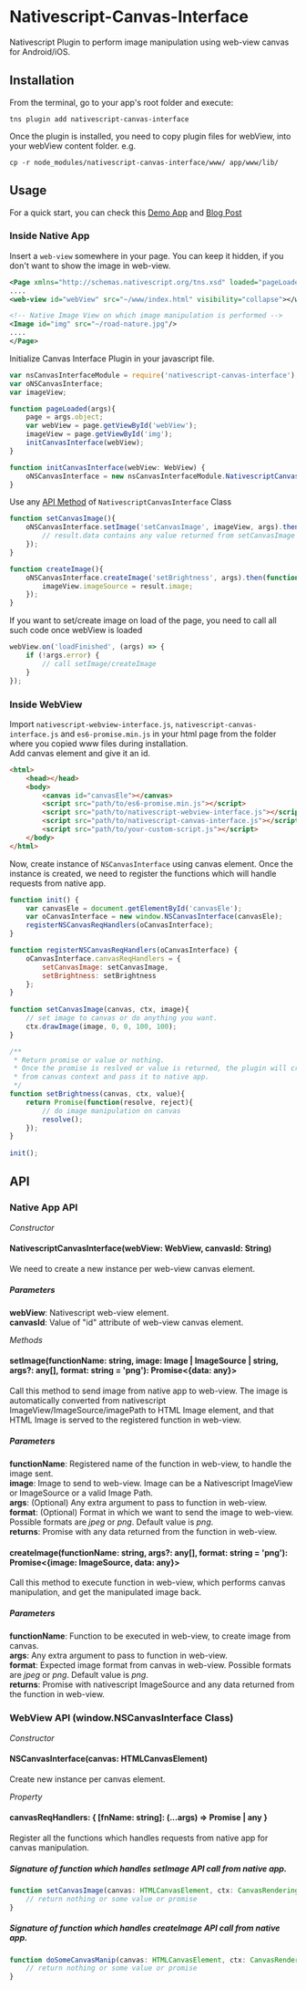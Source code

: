 # Nativescript-Canvas-Interface
Nativescript Plugin to perform image manipulation using web-view canvas for Android/iOS. 

## Installation
From the terminal, go to your app's root folder and execute:
```
tns plugin add nativescript-canvas-interface
```

Once the plugin is installed, you need to copy plugin files for webView, into your webView content folder.
e.g.
```
cp -r node_modules/nativescript-canvas-interface/www/ app/www/lib/
```
## Usage
For a quick start, you can check this [Demo App](https://github.com/shripalsoni04/nativescript-canvas-interface-demo) and [Blog Post](http://shripalsoni.com/blog/nativescript-cross-platform-image-manipulation/)

### Inside Native App

Insert a `web-view` somewhere in your page. You can keep it hidden, if you don't want to show the image in web-view.
```xml
<Page xmlns="http://schemas.nativescript.org/tns.xsd" loaded="pageLoaded">
....
<web-view id="webView" src="~/www/index.html" visibility="collapse"></web-view>

<!-- Native Image View on which image manipulation is performed -->
<Image id="img" src="~/road-nature.jpg"/> 
....
</Page>
```

Initialize Canvas Interface Plugin in your javascript file.

```javascript
var nsCanvasInterfaceModule = require('nativescript-canvas-interface');
var oNSCanvasInterface;
var imageView;

function pageLoaded(args){
    page = args.object;
    var webView = page.getViewById('webView');
    imageView = page.getViewById('img');
    initCanvasInterface(webView); 
}

function initCanvasInterface(webView: WebView) {
    oNSCanvasInterface = new nsCanvasInterfaceModule.NativescriptCanvasInterface(webView, 'canvasEle'); // 'canvasEle' is the value of "id" attribute of the canvas element in web-view
}
```

Use any [API Method](#native-app-api) of `NativescriptCanvasInterface` Class
```javascript
function setCanvasImage(){
    oNSCanvasInterface.setImage('setCanvasImage', imageView, args).then(function(result){
        // result.data contains any value returned from setCanvasImage function in web-view
    });
}

function createImage(){
    oNSCanvasInterface.createImage('setBrightness', args).then(function(result) {
        imageView.imageSource = result.image;
    });
}
```

If you want to set/create image on load of the page, you need to call all such code once webView is loaded
```javascript
webView.on('loadFinished', (args) => {
    if (!args.error) {
        // call setImage/createImage
    }
});
```

### Inside WebView

Import `nativescript-webview-interface.js`, `nativescript-canvas-interface.js` and `es6-promise.min.js` in your html page from the folder
where you copied www files during installation. <br/>
Add canvas element and give it an id.
```html
<html>
    <head></head>
    <body>
        <canvas id="canvasEle"></canvas>
        <script src="path/to/es6-promise.min.js"></script>
        <script src="path/to/nativescript-webview-interface.js"></script>
        <script src="path/to/nativescript-canvas-interface.js"></script>
        <script src="path/to/your-custom-script.js"></script>        
    </body>
</html>
```

Now, create instance of `NSCanvasInterface` using canvas element. Once the instance is created, we need to register the functions which will
handle requests from native app. 
```javascript
function init() {
    var canvasEle = document.getElementById('canvasEle');
    var oCanvasInterface = new window.NSCanvasInterface(canvasEle);
    registerNSCanvasReqHandlers(oCanvasInterface);    
}

function registerNSCanvasReqHandlers(oCanvasInterface) {
    oCanvasInterface.canvasReqHandlers = {
        setCanvasImage: setCanvasImage,
        setBrightness: setBrightness
    };
}
 
function setCanvasImage(canvas, ctx, image){
    // set image to canvas or do anything you want.
    ctx.drawImage(image, 0, 0, 100, 100);
}

/**
 * Return promise or value or nothing. 
 * Once the promise is reslved or value is returned, the plugin will create an image 
 * from canvas context and pass it to native app.
 */ 
function setBrightness(canvas, ctx, value){
    return Promise(function(resolve, reject){
        // do image manipulation on canvas
        resolve();   
    });
}   
 
init();

```

## API

### Native App API

*Constructor*

#### NativescriptCanvasInterface(webView: WebView, canvasId: String)
We need to create a new instance per web-view canvas element.

##### Parameters
**webView**: Nativescript web-view element.<br/>
**canvasId**: Value of "id" attribute of web-view canvas element.<br/>

*Methods*

#### setImage(functionName: string, image: Image | ImageSource | string, args?: any[], format: string = 'png'): Promise<{data: any}>
Call this method to send image from native app to web-view. The image is automatically converted 
from nativescript ImageView/ImageSource/imagePath to HTML Image element, and that HTML Image is served to the 
registered function in web-view.

##### Parameters
**functionName**: Registered name of the function in web-view, to handle the image sent.<br/>
**image**: Image to send to web-view. Image can be a Nativescript ImageView or ImageSource or a valid Image Path.<br/> 
**args**: (Optional) Any extra argument to pass to function in web-view.<br/>
**format**: (Optional) Format in which we want to send the image to web-view. Possible formats are *jpeg* or *png*. Default value is *png*.<br/>
**returns**:  Promise with any data returned from the function in web-view.<br/>

#### createImage(functionName: string, args?: any[], format: string = 'png'): Promise<{image: ImageSource, data: any}>
Call this method to execute function in web-view, which performs canvas manipulation, and get the manipulated image back.

##### Parameters
**functionName**: Function to be executed in web-view, to create image from canvas.<br/>
**args**: Any extra argument to pass to function in web-view.<br/>
**format**: Expected image format from canvas in web-view. Possible formats are *jpeg* or *png*. Default value is *png*.<br/>
**returns**: Promise with nativescript ImageSource and any data returned from the function in web-view.<br/>

### WebView API (window.NSCanvasInterface Class)

*Constructor*

#### NSCanvasInterface(canvas: HTMLCanvasElement)
Create new instance per canvas element.

*Property*

#### canvasReqHandlers: { [fnName: string]: (...args) => Promise<any> | any }
Register all the functions which handles requests from native app for canvas manipulation.

##### Signature of function which handles setImage API call from native app.
```javascript
function setCanvasImage(canvas: HTMLCanvasElement, ctx: CanvasRenderingContext2D, image: HTMLImageElement, ...arg: any[]){
    // return nothing or some value or promise
}
```

##### Signature of function which handles createImage API call from native app.
```javascript
function doSomeCanvasManip(canvas: HTMLCanvasElement, ctx: CanvasRenderingContext2D, ...arg: any[]){
    // return nothing or some value or promise
}
```
